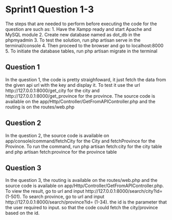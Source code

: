 <h1> Sprint1 Question 1-3 </h1>
The steps that are needed to perform before executing the code for the question are such as:
1. Have the Xampp ready and start Apache and MySQL module
2. Create new database named as dot_db in the phpmyadmin
3. To test the solution, run php artisan serve in the terminal/console
4. Then proceed to the browser and go to localhost:8000
5. To initiate the database tables, run php artisan migrate in the terminal
<h2> Question 1 </h2>
In the question 1, the code is pretty straighfoward, it just fetch the data from the given api url with the key and display it. To test it use the url  http://127.0.0.1:8000/get_city for the city and  http://127.0.0.1:8000/get_province for the province. The source code is available on the app/Http/Controller/GetFromAPIController.php and the routing is on the routes/web.php

<h2>Question 2 </h2>
In the question 2, the source code is available on app/console/command/fetchCity for the City and fetchProvince for the Province. To run the command, run php artisan fetch:city for the city table and php artisan fetch:province for the province table

<h2> Question 3 </h2>
In the question 3, the routing is available on the routes/web.php and the source code is available on app/Http/Controller/GetFromAPIController.php. To view the result, go to url and input  http://127.0.0.1:8000/search/city?id= (1-501). To search province, go to url and input  http://127.0.0.1:8000/search/province?id= (1-34). the id is the parameter that the user required to input. so that the code could fetch the city/province based on the id.
